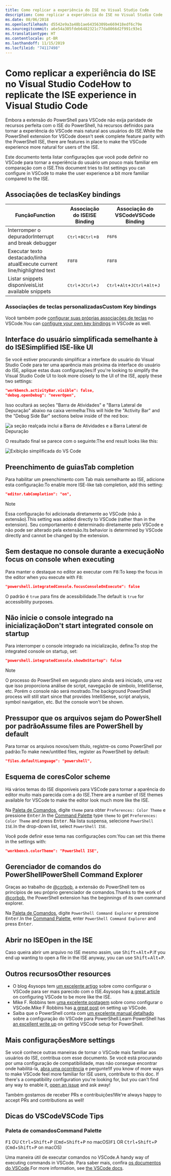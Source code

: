 ```yaml
---
title: Como replicar a experiência do ISE no Visual Studio Code
description: Como replicar a experiência do ISE no Visual Studio Code
ms.date: 08/06/2018
ms.openlocfilehash: d5542e9a3a48b1ae64356309be669418edf6c79e
ms.sourcegitcommit: a6e54a305fdeb6482321c77da8066d2f991c93e1
ms.translationtype: HT
ms.contentlocale: pt-BR
ms.lasthandoff: 11/15/2019
ms.locfileid: "74117498"
---
```

# <a name="how-to-replicate-the-ise-experience-in-visual-studio-code"></a><span data-ttu-id="3a185-103">Como replicar a experiência do ISE no Visual Studio Code</span><span class="sxs-lookup"><span data-stu-id="3a185-103">How to replicate the ISE experience in Visual Studio Code</span></span>

<span data-ttu-id="3a185-104">Embora a extensão do PowerShell para VSCode não exija paridade de recursos perfeita com o ISE do PowerShell, há recursos definidos para tornar a experiência do VSCode mais natural aos usuários do ISE.</span><span class="sxs-lookup"><span data-stu-id="3a185-104">While the PowerShell extension for VSCode doesn't seek complete feature parity with the PowerShell ISE, there are features in place to make the VSCode experience more natural for users of the ISE.</span></span>

<span data-ttu-id="3a185-105">Este documento tenta listar configurações que você pode definir no VSCode para tornar a experiência do usuário um pouco mais familiar em comparação com o ISE.</span><span class="sxs-lookup"><span data-stu-id="3a185-105">This document tries to list settings you can configure in VSCode to make the user experience a bit more familiar compared to the ISE.</span></span>

## <a name="key-bindings"></a><span data-ttu-id="3a185-106">Associações de teclas</span><span class="sxs-lookup"><span data-stu-id="3a185-106">Key bindings</span></span>

| <span data-ttu-id="3a185-107">Função</span><span class="sxs-lookup"><span data-stu-id="3a185-107">Function</span></span>                              | <span data-ttu-id="3a185-108">Associação do ISE</span><span class="sxs-lookup"><span data-stu-id="3a185-108">ISE Binding</span></span>                  | <span data-ttu-id="3a185-109">Associação do VSCode</span><span class="sxs-lookup"><span data-stu-id="3a185-109">VSCode Binding</span></span>                              |
| ----------------                      | -----------                  | --------------                              |
| <span data-ttu-id="3a185-110">Interromper o depurador</span><span class="sxs-lookup"><span data-stu-id="3a185-110">Interrupt and break debugger</span></span>          | <span data-ttu-id="3a185-111"><kbd>Ctrl</kbd>+<kbd>B</kbd></span><span class="sxs-lookup"><span data-stu-id="3a185-111"><kbd>Ctrl</kbd>+<kbd>B</kbd></span></span> | <span data-ttu-id="3a185-112"><kbd>F6</kbd></span><span class="sxs-lookup"><span data-stu-id="3a185-112"><kbd>F6</kbd></span></span>                               |
| <span data-ttu-id="3a185-113">Executar texto destacado/linha atual</span><span class="sxs-lookup"><span data-stu-id="3a185-113">Execute current line/highlighted text</span></span> | <span data-ttu-id="3a185-114"><kbd>F8</kbd></span><span class="sxs-lookup"><span data-stu-id="3a185-114"><kbd>F8</kbd></span></span>                | <span data-ttu-id="3a185-115"><kbd>F8</kbd></span><span class="sxs-lookup"><span data-stu-id="3a185-115"><kbd>F8</kbd></span></span>                               |
| <span data-ttu-id="3a185-116">Listar snippets disponíveis</span><span class="sxs-lookup"><span data-stu-id="3a185-116">List available snippets</span></span>               | <span data-ttu-id="3a185-117"><kbd>Ctrl</kbd>+<kbd>J</kbd></span><span class="sxs-lookup"><span data-stu-id="3a185-117"><kbd>Ctrl</kbd>+<kbd>J</kbd></span></span> | <span data-ttu-id="3a185-118"><kbd>Ctrl</kbd>+<kbd>Alt</kbd>+<kbd>J</kbd></span><span class="sxs-lookup"><span data-stu-id="3a185-118"><kbd>Ctrl</kbd>+<kbd>Alt</kbd>+<kbd>J</kbd></span></span> |

### <a name="custom-key-bindings"></a><span data-ttu-id="3a185-119">Associações de teclas personalizadas</span><span class="sxs-lookup"><span data-stu-id="3a185-119">Custom Key bindings</span></span>

<span data-ttu-id="3a185-120">Você também pode [configurar suas próprias associações de teclas](https://code.visualstudio.com/docs/getstarted/keybindings#_custom-keybindings-for-refactorings) no VSCode.</span><span class="sxs-lookup"><span data-stu-id="3a185-120">You can [configure your own key bindings](https://code.visualstudio.com/docs/getstarted/keybindings#_custom-keybindings-for-refactorings) in VSCode as well.</span></span>

## <a name="simplified-ise-like-ui"></a><span data-ttu-id="3a185-121">Interface do usuário simplificada semelhante à do ISE</span><span class="sxs-lookup"><span data-stu-id="3a185-121">Simplified ISE-like UI</span></span>

<span data-ttu-id="3a185-122">Se você estiver procurando simplificar a interface do usuário do Visual Studio Code para ter uma aparência mais próxima da interface do usuário do ISE, aplique estas duas configurações:</span><span class="sxs-lookup"><span data-stu-id="3a185-122">If you're looking to simplify the Visual Studio Code UI to look more closely to the UI of the ISE, apply these two settings:</span></span>

```json
"workbench.activityBar.visible": false,
"debug.openDebug": "neverOpen",
```

<span data-ttu-id="3a185-123">Isso ocultará as seções "Barra de Atividades" e "Barra Lateral de Depuração" abaixo na caixa vermelha:</span><span class="sxs-lookup"><span data-stu-id="3a185-123">This will hide the "Activity Bar" and the "Debug Side Bar" sections below inside of the red box:</span></span>

![a seção realçada inclui a Barra de Atividades e a Barra Lateral de Depuração](images/How-To-Replicate-the-ISE-Experience-In-VSCode/1-highlighted-sidebar.png)

<span data-ttu-id="3a185-125">O resultado final se parece com o seguinte:</span><span class="sxs-lookup"><span data-stu-id="3a185-125">The end result looks like this:</span></span>

![Exibição simplificada do VS Code](images/How-To-Replicate-the-ISE-Experience-In-VSCode/2-simplified-ui.png)

## <a name="tab-completion"></a><span data-ttu-id="3a185-127">Preenchimento de guias</span><span class="sxs-lookup"><span data-stu-id="3a185-127">Tab completion</span></span>

<span data-ttu-id="3a185-128">Para habilitar um preenchimento com Tab mais semelhante ao ISE, adicione esta configuração:</span><span class="sxs-lookup"><span data-stu-id="3a185-128">To enable more ISE-like tab completion, add this setting:</span></span>

```json
"editor.tabCompletion": "on",
```

> [!NOTE]
> <span data-ttu-id="3a185-129">Essa configuração foi adicionada diretamente ao VSCode (não à extensão).</span><span class="sxs-lookup"><span data-stu-id="3a185-129">This setting was added directly to VSCode (rather than in the extension).</span></span> <span data-ttu-id="3a185-130">Seu comportamento é determinado diretamente pelo VSCode e não pode ser alterado pela extensão.</span><span class="sxs-lookup"><span data-stu-id="3a185-130">Its behavior is determined by VSCode directly and cannot be changed by the extension.</span></span>

## <a name="no-focus-on-console-when-executing"></a><span data-ttu-id="3a185-131">Sem destaque no console durante a execução</span><span class="sxs-lookup"><span data-stu-id="3a185-131">No focus on console when executing</span></span>

<span data-ttu-id="3a185-132">Para manter o destaque no editor ao executar com <kbd>F8</kbd>:</span><span class="sxs-lookup"><span data-stu-id="3a185-132">To keep the focus in the editor when you execute with <kbd>F8</kbd>:</span></span>

```json
"powershell.integratedConsole.focusConsoleOnExecute": false
```

<span data-ttu-id="3a185-133">O padrão é `true` para fins de acessibilidade.</span><span class="sxs-lookup"><span data-stu-id="3a185-133">The default is `true` for accessibility purposes.</span></span>

## <a name="dont-start-integrated-console-on-startup"></a><span data-ttu-id="3a185-134">Não inicie o console integrado na inicialização</span><span class="sxs-lookup"><span data-stu-id="3a185-134">Don't start integrated console on startup</span></span>

<span data-ttu-id="3a185-135">Para interromper o console integrado na inicialização, defina:</span><span class="sxs-lookup"><span data-stu-id="3a185-135">To stop the integrated console on startup, set:</span></span>

```json
"powershell.integratedConsole.showOnStartup": false
```

> [!NOTE]
> <span data-ttu-id="3a185-136">O processo do PowerShell em segundo plano ainda será iniciado, uma vez que isso proporciona análise de script, navegação de símbolo, IntelliSense, etc. Porém o console não será mostrado.</span><span class="sxs-lookup"><span data-stu-id="3a185-136">The background PowerShell process will still start since that provides IntelliSense, script analysis, symbol navigation, etc. But the console won't be shown.</span></span>

## <a name="assume-files-are-powershell-by-default"></a><span data-ttu-id="3a185-137">Pressupor que os arquivos sejam do PowerShell por padrão</span><span class="sxs-lookup"><span data-stu-id="3a185-137">Assume files are PowerShell by default</span></span>

<span data-ttu-id="3a185-138">Para tornar os arquivos novos/sem título, registre-os como PowerShell por padrão:</span><span class="sxs-lookup"><span data-stu-id="3a185-138">To make new/untitled files, register as PowerShell by default:</span></span>

```json
"files.defaultLanguage": "powershell",
```

## <a name="color-scheme"></a><span data-ttu-id="3a185-139">Esquema de cores</span><span class="sxs-lookup"><span data-stu-id="3a185-139">Color scheme</span></span>

<span data-ttu-id="3a185-140">Há vários temas do ISE disponíveis para VSCode para tornar a aparência do editor muito mais parecida com a do ISE.</span><span class="sxs-lookup"><span data-stu-id="3a185-140">There are a number of ISE themes available for VSCode to make the editor look much more like the ISE.</span></span>

<span data-ttu-id="3a185-141">Na [Paleta de Comandos], digite `theme` para obter `Preferences: Color Theme` e pressione <kbd>Enter</kbd>.</span><span class="sxs-lookup"><span data-stu-id="3a185-141">In the [Command Palette] type `theme` to get `Preferences: Color Theme` and press <kbd>Enter</kbd>.</span></span>
<span data-ttu-id="3a185-142">Na lista suspensa, selecione `PowerShell ISE`.</span><span class="sxs-lookup"><span data-stu-id="3a185-142">In the drop-down list, select `PowerShell ISE`.</span></span>

<span data-ttu-id="3a185-143">Você pode definir esse tema nas configurações com:</span><span class="sxs-lookup"><span data-stu-id="3a185-143">You can set this theme in the settings with:</span></span>

```json
"workbench.colorTheme": "PowerShell ISE",
```

## <a name="powershell-command-explorer"></a><span data-ttu-id="3a185-144">Gerenciador de comandos do PowerShell</span><span class="sxs-lookup"><span data-stu-id="3a185-144">PowerShell Command Explorer</span></span>

<span data-ttu-id="3a185-145">Graças ao trabalho de [@corbob](https://github.com/corbob), a extensão do PowerShell tem os princípios de seu próprio gerenciador de comandos.</span><span class="sxs-lookup"><span data-stu-id="3a185-145">Thanks to the work of [@corbob](https://github.com/corbob), the PowerShell extension has the beginnings of its own command explorer.</span></span>

<span data-ttu-id="3a185-146">Na [Paleta de Comandos], digite `PowerShell Command Explorer` e pressione <kbd>Enter</kbd>.</span><span class="sxs-lookup"><span data-stu-id="3a185-146">In the [Command Palette], enter `PowerShell Command Explorer` and press <kbd>Enter</kbd>.</span></span>

## <a name="open-in-the-ise"></a><span data-ttu-id="3a185-147">Abrir no ISE</span><span class="sxs-lookup"><span data-stu-id="3a185-147">Open in the ISE</span></span>

<span data-ttu-id="3a185-148">Caso queira abrir um arquivo no ISE mesmo assim, use <kbd>Shift</kbd>+<kbd>Alt</kbd>+<kbd>P</kbd>.</span><span class="sxs-lookup"><span data-stu-id="3a185-148">If you end up wanting to open a file in the ISE anyway, you can use <kbd>Shift</kbd>+<kbd>Alt</kbd>+<kbd>P</kbd>.</span></span>

## <a name="other-resources"></a><span data-ttu-id="3a185-149">Outros recursos</span><span class="sxs-lookup"><span data-stu-id="3a185-149">Other resources</span></span>

- <span data-ttu-id="3a185-150">O blog 4sysops tem [um excelente artigo](https://4sysops.com/archives/make-visual-studio-code-look-and-behave-like-powershell-ise/) sobre como configurar o VSCode para ser mais parecido com o ISE.</span><span class="sxs-lookup"><span data-stu-id="3a185-150">4sysops has [a great article](https://4sysops.com/archives/make-visual-studio-code-look-and-behave-like-powershell-ise/) on configuring VSCode to be more like the ISE.</span></span>
- <span data-ttu-id="3a185-151">Mike F. Robbins tem [uma excelente postagem](https://mikefrobbins.com/2017/08/24/how-to-install-visual-studio-code-and-configure-it-as-a-replacement-for-the-powershell-ise/) sobre como configurar o VSCode.</span><span class="sxs-lookup"><span data-stu-id="3a185-151">Mike F Robbins has [a great post](https://mikefrobbins.com/2017/08/24/how-to-install-visual-studio-code-and-configure-it-as-a-replacement-for-the-powershell-ise/) on setting up VSCode.</span></span>
- <span data-ttu-id="3a185-152">Saiba que o PowerShell conta com [um excelente manual detalhado](https://www.learnpwsh.com/setup-vs-code-for-powershell/) sobre a configuração do VSCode para PowerShell.</span><span class="sxs-lookup"><span data-stu-id="3a185-152">Learn PowerShell has [an excellent write up](https://www.learnpwsh.com/setup-vs-code-for-powershell/) on getting VSCode setup for PowerShell.</span></span>

## <a name="more-settings"></a><span data-ttu-id="3a185-153">Mais configurações</span><span class="sxs-lookup"><span data-stu-id="3a185-153">More settings</span></span>

<span data-ttu-id="3a185-154">Se você conhece outras maneiras de tornar o VSCode mais familiar aos usuários do ISE, contribua com esse documento. Se você está procurando por uma configuração de compatibilidade, mas não consegue encontrar onde habilitá-la, [abra uma ocorrência](https://github.com/PowerShell/vscode-powershell/issues/new/choose) e pergunte!</span><span class="sxs-lookup"><span data-stu-id="3a185-154">If you know of more ways to make VSCode feel more familiar for ISE users, contribute to this doc. If there's a compatibility configuration you're looking for, but you can't find any way to enable it, [open an issue](https://github.com/PowerShell/vscode-powershell/issues/new/choose) and ask away!</span></span>

<span data-ttu-id="3a185-155">Também gostamos de receber PRs e contribuições!</span><span class="sxs-lookup"><span data-stu-id="3a185-155">We're always happy to accept PRs and contributions as well!</span></span>

## <a name="vscode-tips"></a><span data-ttu-id="3a185-156">Dicas do VSCode</span><span class="sxs-lookup"><span data-stu-id="3a185-156">VSCode Tips</span></span>

### <a name="command-palette"></a><span data-ttu-id="3a185-157">Paleta de comandos</span><span class="sxs-lookup"><span data-stu-id="3a185-157">Command Palette</span></span>

<span data-ttu-id="3a185-158"><kbd>F1</kbd> OU <kbd>Ctrl</kbd>+<kbd>Shift</kbd>+<kbd>P</kbd> (<kbd>Cmd</kbd>+<kbd>Shift</kbd>+<kbd>P</kbd> no macOS)</span><span class="sxs-lookup"><span data-stu-id="3a185-158"><kbd>F1</kbd> OR <kbd>Ctrl</kbd>+<kbd>Shift</kbd>+<kbd>P</kbd> (<kbd>Cmd</kbd>+<kbd>Shift</kbd>+<kbd>P</kbd> on macOS)</span></span>

<span data-ttu-id="3a185-159">Uma maneira útil de executar comandos no VSCode.</span><span class="sxs-lookup"><span data-stu-id="3a185-159">A handy way of executing commands in VSCode.</span></span>
<span data-ttu-id="3a185-160">Para saber mais, confira [os documentos do VSCode](https://code.visualstudio.com/docs/getstarted/userinterface#_command-palette).</span><span class="sxs-lookup"><span data-stu-id="3a185-160">For more information, see [the VSCode docs](https://code.visualstudio.com/docs/getstarted/userinterface#_command-palette).</span></span>

[Paleta de comandos]: #command-palette
[Command Palette]: #command-palette
